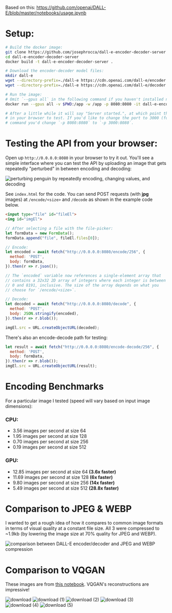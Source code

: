 Based on this: https://github.com/openai/DALL-E/blob/master/notebooks/usage.ipynb

# Setup:
```bash
# Build the docker image:
git clone https://github.com/josephrocca/dall-e-encoder-decoder-server
cd dall-e-encoder-decoder-server
docker build -t dall-e-encoder-decoder-server .

# Download the encoder-decoder model files:
mkdir dall-e
wget --directory-prefix=./dall-e https://cdn.openai.com/dall-e/encoder.pkl
wget --directory-prefix=./dall-e https://cdn.openai.com/dall-e/decoder.pkl

# Run the image:
# Omit `--gpus all` in the following command if you haven't installed nvidia's docker tooling (falls back to CPU)
docker run --gpus all -v $PWD:/app -w /app -p 8080:8080 -it dall-e-encoder-decoder-server python3 main.py

# After a little while it will say "Server started.", at which point the API is ready. Visit http://0.0.0.0:8080
# in your browser to test. If you'd like to change the port to 3000 (for example), then in the above `docker run ...`
# command you'd change `-p 8080:8080` to `-p 3000:8080`.
```

# Testing the API from your browser:
Open up `http://0.0.0.0:8080` in your browser to try it out. You'll see a simple interface where you can test the API by uploading an image that gets repeatedly "perturbed" in between encoding and decoding:

![perturbing penguin by repeatedly encoding, changing values, and decoding](https://user-images.githubusercontent.com/1167575/130863482-b8d08e3b-1c4b-4623-8064-e2c6b008e024.gif)


See `index.html` for the code. You can send POST requests (with **jpg** images) at `/encode/<size>` and `/decode` as shown in the example code below.

```html
<input type="file" id="fileEl">
<img id="imgEl">
```

```js
// After selecting a file with the file-picker:
let formData = new FormData();
formData.append("file", fileEl.files[0]);

// Encode:
let encoded = await fetch("http://0.0.0.0:8080/encode/256", {
  method: 'POST',
  body: formData,
}).then(r => r.json());

// The `encoded` variable now references a single-element array that
// contains a 32x32 2D array of integers where each integer is between
// 0 and 8191, inclusive. The size of the array depends on what you
// choose for `/encode/<size>`.

// Decode:
let decoded = await fetch("http://0.0.0.0:8080/decode", {
  method: 'POST',
  body: JSON.stringify(encoded),
}).then(r => r.blob());

imgEl.src = URL.createObjectURL(decoded);
```

There's also an encode-decode path for testing:
```js
let result = await fetch("http://0.0.0.0:8080/encode-decode/256", {
  method: 'POST',
  body: formData,
}).then(r => r.blob());
imgEl.src = URL.createObjectURL(result);
```

# Encoding Benchmarks

For a particular image I tested (speed will vary based on input image dimensions):

### CPU:
* 3.56 images per second at size 64
* 1.95 images per second at size 128
* 0.70 images per second at size 256
* 0.19 images per second at size 512

### GPU:
* 12.85 images per second at size 64  **(3.6x faster)**
* 11.69 images per second at size 128 **(6x faster)**
* 9.80 images per second at size 256  **(14x faster)**
* 5.49 images per second at size 512  **(28.8x faster)**

# Comparison to JPEG & WEBP

I wanted to get a rough idea of how it compares to common image formats in terms of visual quality at a constant file size. All 3 were compressed to ~1.9kb (by lowering the image size at 70% quality for JPEG and WEBP).

![comparison between DALL-E encoder/decoder and JPEG and WEBP compression](https://user-images.githubusercontent.com/1167575/130863554-d3d45aba-bc6b-4c08-9399-63824c6d8e2e.jpg)

# Comparison to VQGAN

These images are from [this notebook](https://colab.research.google.com/github/CompVis/taming-transformers/blob/master/scripts/reconstruction_usage.ipynb). VQGAN's reconstructions are impressive!

![download](https://user-images.githubusercontent.com/1167575/129307207-7e78c757-e2a2-4d3d-ae07-5ffc086ece0e.png)
![download (1)](https://user-images.githubusercontent.com/1167575/129307212-6f25643a-71c1-4d94-bf6a-b0d038b083d6.png)
![download (2)](https://user-images.githubusercontent.com/1167575/129307216-647ec483-bde3-4ef3-9f6c-d316acc7733a.png)
![download (3)](https://user-images.githubusercontent.com/1167575/129307220-c4c6daa4-f31c-4a85-a50a-4e84c654ce14.png)
![download (4)](https://user-images.githubusercontent.com/1167575/129307222-53ca4220-bb4c-46f1-bc41-a126d89ea973.png)
![download (5)](https://user-images.githubusercontent.com/1167575/129307223-f2ac3ca6-64dc-4a28-99c1-3fc1109dd9fa.png)

